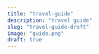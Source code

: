 ```yaml
---
title: "travel-guide"
description: "travel guide"
slug: "travel-guide-draft"
image: "guide.png"
draft: true
---
```

